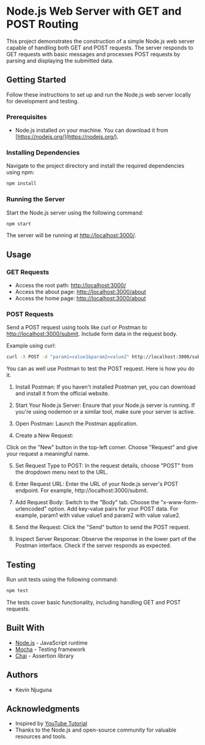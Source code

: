 # Node.js Web Server with GET and POST Routing

This project demonstrates the construction of a simple Node.js web server capable of handling both GET and POST requests. The server responds to GET requests with basic messages and processes POST requests by parsing and displaying the submitted data.

## Getting Started

Follow these instructions to set up and run the Node.js web server locally for development and testing.

### Prerequisites

- Node.js installed on your machine. You can download it from [https://nodejs.org/](https://nodejs.org/).

### Installing Dependencies

Navigate to the project directory and install the required dependencies using npm:

```bash
npm install
```

### Running the Server

Start the Node.js server using the following command:

```bash
npm start
```

The server will be running at [http://localhost:3000/](http://localhost:3000/).

## Usage

### GET Requests

- Access the root path: [http://localhost:3000/](http://localhost:3000/)
- Access the about page: [http://localhost:3000/about](http://localhost:3000/about)
- Access the home page: [http://localhost:3000/about](http://localhost:3000/home)

### POST Requests

Send a POST request using tools like curl or Postman to [http://localhost:3000/submit](http://localhost:3000/submit). Include form data in the request body.

Example using curl:

```bash
curl -X POST -d "param1=value1&param2=value2" http://localhost:3000/submit
```
You can as well use Postman to test the POST request. Here is how you do it.
1. Install Postman:
If you haven't installed Postman yet, you can download and install it from the official website.

2. Start Your Node.js Server:
Ensure that your Node.js server is running. If you're using nodemon or a similar tool, make sure your server is active.

3. Open Postman:
Launch the Postman application.

4. Create a New Request:

Click on the "New" button in the top-left corner.
Choose "Request" and give your request a meaningful name.

5. Set Request Type to POST:
In the request details, choose "POST" from the dropdown menu next to the URL.

6. Enter Request URL:
Enter the URL of your Node.js server's POST endpoint. For example, http://localhost:3000/submit.

7. Add Request Body:
Switch to the "Body" tab.
Choose the "x-www-form-urlencoded" option.
Add key-value pairs for your POST data. For example, param1 with value value1 and param2 with value value2.

8. Send the Request:
Click the "Send" button to send the POST request.

9. Inspect Server Response:
Observe the response in the lower part of the Postman interface.
Check if the server responds as expected.

## Testing

Run unit tests using the following command:

```bash
npm test
```

The tests cover basic functionality, including handling GET and POST requests.

## Built With

- [Node.js](https://nodejs.org/) - JavaScript runtime
- [Mocha](https://mochajs.org/) - Testing framework
- [Chai](https://www.chaijs.com/) - Assertion library

## Authors

- Kevin Njuguna

## Acknowledgments

- Inspired by [YouTube Tutorial](https://www.youtube.com/watch?v=R5uwuG1wPR8)
- Thanks to the Node.js and open-source community for valuable resources and tools.
